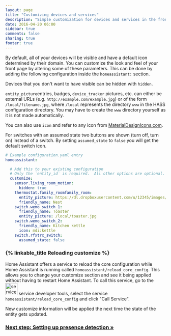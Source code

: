 ```yaml
---
layout: page
title: "Customizing devices and services"
description: "Simple customization for devices and services in the frontend."
date: 2016-04-20 06:00
sidebar: true
comments: false
sharing: true
footer: true
---
```


By default, all of your devices will be visible and have a default icon determined by their domain. You can customize the look and feel of your front page by altering some of these parameters. This can be done by adding the following configuration inside the `homeassistant:` section.

Devices that you don't want to have visible can be hidden with `hidden`.

`entity_picture`entries, badges, `device_tracker` pictures, etc. can either be external URLs (e.g. `http://example.com/example.jpg`) or of the form `/local/filename.jpg`, where `/local` represents the directory `www` in the HASS configuration directory. You may have to create the `www` directory yourself as it is not made automatically.

You can also use `icon` and refer to any icon from [MaterialDesignIcons.com](http://MaterialDesignIcons.com).

For switches with an assumed state two buttons are shown (turn off, turn on) instead of a switch. By setting `assumed_state` to `false` you will get the default switch icon.


```yaml
# Example configuration.yaml entry
homeassistant:

  # Add this to your existing configuration
  # Only the `entity_id` is required.  All other options are optional.
  customize:
    sensor.living_room_motion:
      hidden: true
    thermostat.family_roomfamily_room:
      entity_picture: https://dl.dropboxusercontent.com/u/12345/images/nest.jpg
      friendly_name: Nest
    switch.wemo_switch_1:
      friendly_name: Toaster
      entity_picture: /local/toaster.jpg
    switch.wemo_switch_2:
      friendly_name: Kitchen kettle
      icon: mdi:kettle
    switch.rfxtrx_switch:
      assumed_state: false
```

### {% linkable_title Reloading customize %}

Home Assistant offers a service to reload the core configuration while Home Assistant is running called `homeassistant/reload_core_config`. This allows you to change your customize section and see it being applied without having to restart Home Assistant. To call this service, go to the <img src='/images/screenshots/developer-tool-services-icon.png' alt='service developer tool icon' class="no-shadow" height="38" /> service developer tools, select the service `homeassistant/reload_core_config` and click "Call Service".

<p class='note warning'>
New customize information will be applied the next time the state of the entity gets updated.
</p>

### [Next step: Setting up presence detection &raquo;](/getting-started/presence-detection/)
